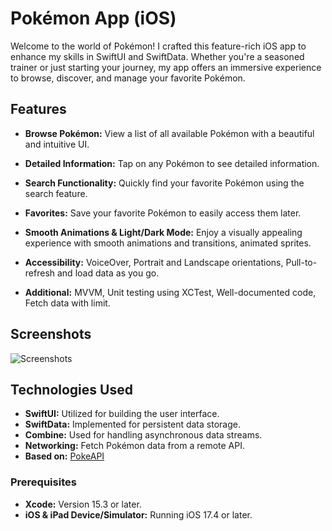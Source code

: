 # Pokémon App (iOS)

Welcome to the world of Pokémon! I crafted this feature-rich iOS app to enhance my skills in SwiftUI and SwiftData. Whether you're a seasoned trainer or just starting your journey, my app offers an immersive experience to browse, discover, and manage your favorite Pokémon.

## Features

- **Browse Pokémon:** View a list of all available Pokémon with a beautiful and intuitive UI.
- **Detailed Information:** Tap on any Pokémon to see detailed information.
- **Search Functionality:** Quickly find your favorite Pokémon using the search feature.
- **Favorites:** Save your favorite Pokémon to easily access them later.
- **Smooth Animations & Light/Dark Mode:** Enjoy a visually appealing experience with smooth animations and transitions, animated sprites.
- **Accessibility:** VoiceOver, Portrait and Landscape orientations, Pull-to-refresh and load data as you go.

- **Additional:** MVVM, Unit testing using XCTest, Well-documented code, Fetch data with limit.

## Screenshots

![Screenshots](https://github.com/heshantha-md/PokemonApp/assets/31559910/28d8e9ea-00e2-449c-9d6d-bb39faedd1c0)

## Technologies Used

- **SwiftUI:** Utilized for building the user interface.
- **SwiftData:** Implemented for persistent data storage.
- **Combine:** Used for handling asynchronous data streams.
- **Networking:** Fetch Pokémon data from a remote API.
- **Based on:** [PokeAPI](https://pokeapi.co)

### Prerequisites

- **Xcode:** Version 15.3 or later.
- **iOS & iPad Device/Simulator:** Running iOS 17.4 or later.
